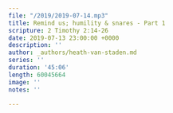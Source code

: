 ```yaml
---
file: "/2019/2019-07-14.mp3"
title: Remind us; humility & snares - Part 1
scripture: 2 Timothy 2:14-26
date: 2019-07-13 23:00:00 +0000
description: ''
author: _authors/heath-van-staden.md
series: ''
duration: '45:06'
length: 60045664
image: ''
notes: ''

---
```

